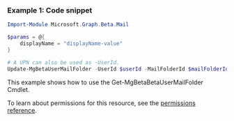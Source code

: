 ### Example 1: Code snippet

```powershellImport-Module Microsoft.Graph.Beta.Mail

$params = @{
	displayName = "displayName-value"
}

# A UPN can also be used as -UserId.
Update-MgBetaUserMailFolder -UserId $userId -MailFolderId $mailFolderId -BodyParameter $params
```
This example shows how to use the Get-MgBetaBetaUserMailFolder Cmdlet.
To learn about permissions for this resource, see the [permissions reference](/graph/permissions-reference).

